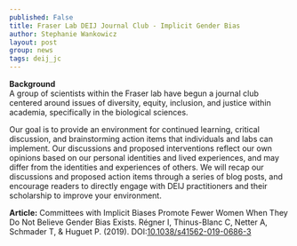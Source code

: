 ```yaml
---
published: False
title: Fraser Lab DEIJ Journal Club - Implicit Gender Bias
author: Stephanie Wankowicz
layout: post
group: news
tags: deij_jc
---
```

**Background**
<br>
A group of scientists within the Fraser lab have begun a journal club centered around issues of diversity, equity, inclusion, and justice within academia, specifically in the biological sciences.

Our goal is to provide an environment for continued learning, critical discussion, and brainstorming action items that individuals and labs can implement. Our discussions and proposed interventions reflect our own opinions based on our personal identities and lived experiences, and may differ from the identities and experiences of others. We will recap our discussions and proposed action items through a series of blog posts, and encourage readers to directly engage with DEIJ practitioners and their scholarship to improve your environment.


**Article:** Committees with Implicit Biases Promote Fewer Women When They Do Not Believe Gender Bias Exists. Régner I, Thinus-Blanc C, Netter A, Schmader T, & Huguet P. (2019). DOI:[10.1038/s41562-019-0686-3](https://doi.org/10.1038/s41562-019-0686-3)

<!--
**Summary:**


**Key Points:**
-

**Open Questions:**
-


**Proposed Action Items:** -->
